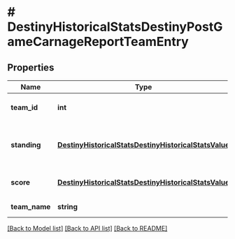 # # DestinyHistoricalStatsDestinyPostGameCarnageReportTeamEntry

## Properties

Name | Type | Description | Notes
------------ | ------------- | ------------- | -------------
**team_id** | **int** | Integer ID for the team. | [optional]
**standing** | [**DestinyHistoricalStatsDestinyHistoricalStatsValue**](DestinyHistoricalStatsDestinyHistoricalStatsValue.md) | Team&#39;s standing relative to other teams. | [optional]
**score** | [**DestinyHistoricalStatsDestinyHistoricalStatsValue**](DestinyHistoricalStatsDestinyHistoricalStatsValue.md) | Score earned by the team | [optional]
**team_name** | **string** | Alpha or Bravo | [optional]

[[Back to Model list]](../../README.md#models) [[Back to API list]](../../README.md#endpoints) [[Back to README]](../../README.md)
